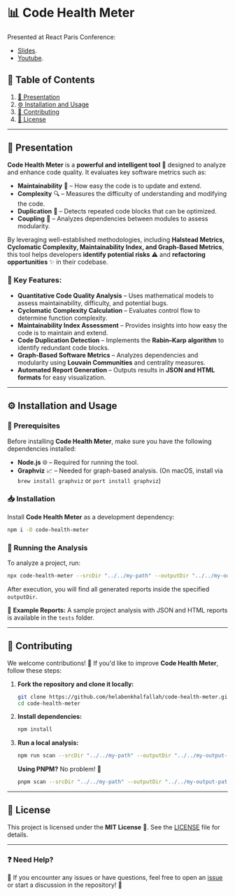 # 📊 Code Health Meter

Presented at React Paris Conference:
- [Slides](https://docs.google.com/presentation/d/10ycKH7mdlmb-E6F-uFdB8SRe5CEP7hzCdlwP-4UvL0E/edit?usp=sharing).
- [Youtube](https://www.youtube.com/watch?v=ULTiZDTNeyI).

## 📖 Table of Contents

1. [📢 Presentation](#-presentation)
2. [⚙️ Installation and Usage](#️-installation-and-usage)
3. [🤝 Contributing](#-contributing)
4. [📜 License](#-license)

---

## 📢 Presentation

**Code Health Meter** is a **powerful and intelligent tool** 🧠 designed to analyze and enhance code quality. It evaluates key software metrics such as:

- **Maintainability** 🔄 – How easy the code is to update and extend.  
- **Complexity** 🔍 – Measures the difficulty of understanding and modifying the code.  
- **Duplication** 🔁 – Detects repeated code blocks that can be optimized.  
- **Coupling** 🔗 – Analyzes dependencies between modules to assess modularity.  

By leveraging well-established methodologies, including **Halstead Metrics, Cyclomatic Complexity, Maintainability Index, and Graph-Based Metrics**, this tool helps developers **identify potential risks** ⚠️ and **refactoring opportunities** ✨ in their codebase.

### 🚀 Key Features:

- **Quantitative Code Quality Analysis** – Uses mathematical models to assess maintainability, difficulty, and potential bugs.  
- **Cyclomatic Complexity Calculation** – Evaluates control flow to determine function complexity.  
- **Maintainability Index Assessment** – Provides insights into how easy the code is to maintain and extend.  
- **Code Duplication Detection** – Implements the **Rabin–Karp algorithm** to identify redundant code blocks.  
- **Graph-Based Software Metrics** – Analyzes dependencies and modularity using **Louvain Communities** and centrality measures.  
- **Automated Report Generation** – Outputs results in **JSON and HTML formats** for easy visualization.  

---

## ⚙️ Installation and Usage

### 📌 Prerequisites
Before installing **Code Health Meter**, make sure you have the following dependencies installed:

- **Node.js** 🌐 – Required for running the tool.
- **Graphviz** 📈 – Needed for graph-based analysis. (On macOS, install via `brew install graphviz` or `port install graphviz`)

### 📥 Installation
Install **Code Health Meter** as a development dependency:

```sh
npm i -D code-health-meter
```

### 🚦 Running the Analysis
To analyze a project, run:

```sh
npx code-health-meter --srcDir "../../my-path" --outputDir "../../my-output-path" --format "json or html"
```

After execution, you will find all generated reports inside the specified `outputDir`.  

📂 **Example Reports:** A sample project analysis with JSON and HTML reports is available in the `tests` folder.

---

## 🤝 Contributing

We welcome contributions! 🎉 If you'd like to improve **Code Health Meter**, follow these steps:

1. **Fork the repository and clone it locally:**
    ```sh
    git clone https://github.com/helabenkhalfallah/code-health-meter.git
    cd code-health-meter
    ```

2. **Install dependencies:**
    ```sh
    npm install
    ```

3. **Run a local analysis:**
    ```sh
    npm run scan --srcDir "../../my-path" --outputDir "../../my-output-path" --format "json or html"
    ```

   **Using PNPM?** No problem! 🚀
    ```sh
    pnpm scan --srcDir "../../my-path" --outputDir "../../my-output-path" --format "json or html"
    ```

---

## 📜 License

This project is licensed under the **MIT License** 📄. See the [LICENSE](LICENSE) file for details.

---

### ❓ Need Help?

💬 If you encounter any issues or have questions, feel free to open an [issue](https://github.com/helabenkhalfallah/code-health-meter/issues) or start a discussion in the repository! 🚀
